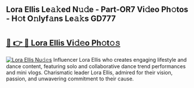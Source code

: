 ## Lora Ellis Le𝚊𝚔ed N𝚞𝚍e - Part-OR7 Vi𝚍eo Ph𝚘tos - H𝚘t O𝚗lyf𝚊ns Le𝚊𝚔s GD777

# <h2><a href="http://hf390yg.feru.top/?c=Lora+Ellis">🔗 👉 🔴 Lora Ellis Vi𝚍𝚎o Ph𝚘t𝚘𝚜</a></h2>

[![Lora Ellis Nu𝚍𝚎s](https://i.imgur.com/0TWrTi3.gif)](http://hf390yg.feru.top/?c=Lora+Ellis)
Influencer Lora Ellis who creates engaging lifestyle and dance content, featuring solo and collaborative dance trend performances and mini vlogs. Charismatic leader Lora Ellis, admired for their vision, passion, and unwavering commitment to their cause. 
